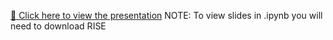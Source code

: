 [:link: Click here to view the presentation](https://yousefalotaibi.github.io/ClusteringAlgorithms/slidesRenderd.html)
NOTE: To view slides in .ipynb you will need to download RISE 
